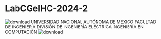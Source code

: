 # LabCGeIHC-2024-2


![download](https://github.com/maxquinrey/LabCGeiHC-2024-2/assets/163383404/9fa09843-82f2-4236-a803-5c02a55c66ec)   UNIVERSIDAD NACIONAL AUTÓNOMA DE MÉXICO 
FACULTAD DE INGENIERÍA                   DIVISIÓN DE INGENIERÍA ELÉCTRICA 
INGENIERÍA EN COMPUTACIÓN 
                                                                                                               ![download](https://github.com/maxquinrey/LabCGeiHC-2024-2/assets/163383404/4f1fcb7a-de38-41eb-8071-f5d6542bbf51)

